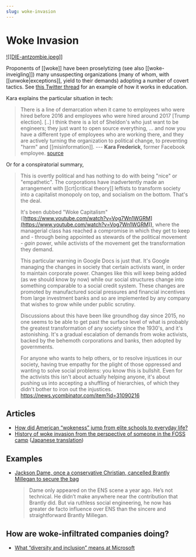 ```yaml
---
slug: woke-invasion
---
```



# Woke Invasion

[![[DIE-antzombie.jpeg]]](https://twitter.com/ConceptualJames/status/1496602448018001931)

Proponents of [[woke]] have been proselytizing (see also [[woke-inveigling]]) many unsuspecting organizations (many of whom, with [[unwoke|exceptions]], yield to their demands) adopting a number of covert tactics.  See [this Twitter thread](https://old.reddit.com/r/TheMotte/comments/orsvle/culture_war_roundup_for_the_week_of_july_26_2021/h6woer9/?sort=top) for an example of how it works in education.

Kara explains the particular situation in tech:

> There is a line of demarcation when it came to employees who were hired before 2016 and employees who were hired around 2017 [Trump election]. [..] I think there is a lot of Sheldon's who just want to be engineers; they just want to open source everything, ... and now you have a different type of employees who are working there, and they are actively turning the organization to political change, to preventing "harm" and [[misinformation]].  --- **Kara Frederick**, former Facebook employee. [source](https://twitter.com/Heritage/status/1491796241386074118)

Or for a conspiratorial summary,

> This is overtly political and has nothing to do with being "nice" or "empathetic". The corporations have inadvertently made an arrangement with [[crt|critical theory]] leftists to transform society into a capitalist monopoly on top, and socialism on the bottom. That's the deal.
>
> It's been dubbed "Woke Capitalism" ([https://www.youtube.com/watch?v=Vog7Wn1WGRM](https://www.youtube.com/watch?v=Vog7Wn1WGRM)), where the managerial class has reached a compromise in which they get to keep and - through being appointed as stewards of the political movement - _gain_ power, while activists of the movement get the transformation they demand.
>
> This particular warning in Google Docs is just that. It's Google managing the changes in society that certain activists want, in order to maintain corporate power. Changes like this will keep being added (as we should know by now) while our social structures change into something comparable to a social credit system. These changes are promoted by manufactured social pressures and financial incentives from large investment banks and so are implemented by any company that wishes to grow while under public scrutiny.
>
> Discussions about this have been like groundhog day since 2015, no one seems to be able to get past the surface level of what is probably the greatest transformation of any society since the 1930's, and it's astonishing. It's a gradual escalation of demands from woke activists, backed by the behemoth corporations and banks, then adopted by governments.
> 
> For anyone who wants to help others, or to resolve injustices in our society, having true empathy for the plight of those oppressed and wanting to solve social problems: you know this is bullshit. Even for the activists this isn't about actually helping anyone, it's about pushing us into accepting a shuffling of hierarchies, of which they didn't bother to iron out the injustices. https://news.ycombinator.com/item?id=31090216

## Articles

- [How did American “wokeness” jump from elite schools to everyday life?](https://old.reddit.com/r/TheMotte/comments/pecd0o/culture_war_roundup_for_the_week_of_august_30_2021/hbklxdw/?sort=top)
- [History of woke invasion from the perspective of someone in the FOSS camp](https://gleasonator.com/@PhenomX6@fedi.pawlicker.com/posts/AMUMdYJWpMpLyeFAy8) ([Japanese translation](https://web.gnusocial.jp/post/2022/08/21/))

## Examples

- [Jackson Dame, once a conservative Christian, cancelled Brantly Millegan to secure the bag](https://indianbronson.substack.com/p/jackson-dame-once-a-conservative)

    > Dame only appeared on the ENS scene a year ago. He’s not technical. He didn’t make anywhere near the contribution that Brantly did. But via ruthless social engineering, he now has greater de facto influence over ENS than the sincere and straightforward Brantly Millegan.

## How are woke-infiltrated companies doing?

- [What “diversity and inclusion” means at Microsoft](https://news.ycombinator.com/item?id=33165844)
